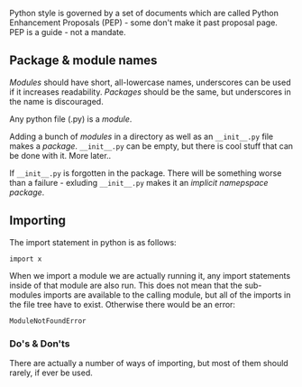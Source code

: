 Python style is governed by a set of documents which are called Python Enhancement Proposals (PEP) - some don't make it past proposal page. 
PEP is a guide - not a mandate.

## Package & module names

*Modules* should have short, all-lowercase names, underscores can be used if it increases readability. *Packages* should be the same, but underscores in the name is discouraged.

Any python file (.py) is a _module_.

Adding a bunch of _modules_ in a directory as well as an `__init__.py` file makes a _package_.
`__init__.py` can be empty, but there is cool stuff that can be done with it. More later..

If `__init__.py` is forgotten in the package. There will be something worse than a failure - exluding `__init__.py` makes it an _implicit namepspace package_. 

## Importing

The import statement in python is as follows:

`import x`

When we import a module we are actually running it, any import statements inside of that module are also run. This does not mean that the sub-modules imports are available to the calling module, but all of the imports in the file tree have to exist. Otherwise there would be an error:

`ModuleNotFoundError`

### Do's & Don'ts

There are actually a number of ways of importing, but most of them should rarely, if ever be used.
